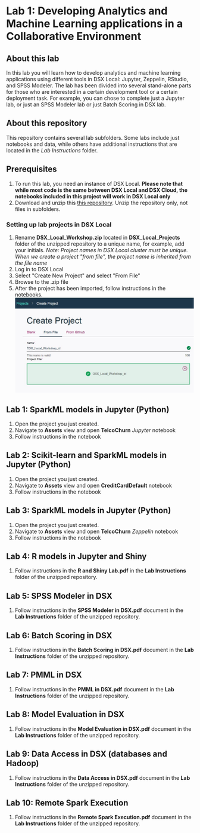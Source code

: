 # Lab 1: Developing Analytics and Machine Learning applications in a Collaborative Environment

## About this lab
In this lab you will learn how to develop analytics and machine learning applications using different tools in DSX Local: Jupyter, Zeppelin, RStudio, and SPSS Modeler. The lab has been divided into several stand-alone parts for those who are interested in a certain development tool or a certain deployment task. For example, you can chose to complete just a Jupyter lab, or just an SPSS Modeler lab or just Batch Scoring in DSX lab.  

## About this repository
This repository contains several lab subfolders. Some labs include just notebooks and data, while others have additional instructions that are located in the *Lab Instructions* folder. 

## Prerequisites
1. To run this lab, you need an instance of DSX Local. **Please note that while most code is the same between DSX Local and DSX Cloud, the notebooks included in this project will work in DSX Local only**
2. Download and unzip this [this repository](https://codeload.github.com/elenalowery/DSX_Local_Workshop/zip/master). Unzip the repository only, not files in subfolders. 

### Setting up lab projects in DSX Local
1. Rename **DSX_Local_Workshop.zip** located in **DSX_Local_Projects** folder of the unzipped repository to a unique name, for example, add your initials.    *Note: Project names in DSX Local cluster must be unique. When we create a project "from file", the project name is inherited from the file name* 
2. Log in to DSX Local
3. Select "Create New Project" and select "From File"
4. Browse to the .zip file
5. After the project has been imported, follow instructions in the notebooks.
![ProjectFromFile](/img/CreateProjectFromFile.JPG?raw=true)

## Lab 1: SparkML models in Jupyter (Python)
1. Open the project you just created. 
2. Navigate to **Assets** view and open **TelcoChurn** *Jupyter* notebook
3. Follow instructions in the notebook

## Lab 2: Scikit-learn and SparkML models in Jupyter (Python)
1. Open the project you just created. 
2. Navigate to **Assets** view and open **CreditCardDefault** notebook
3. Follow instructions in the notebook

## Lab 3: SparkML models in Jupyter (Python)
1. Open the project you just created. 
2. Navigate to **Assets** view and open **TelcoChurn** *Zeppelin* notebook
3. Follow instructions in the notebook

## Lab 4: R models in Jupyter and Shiny
1. Follow instructions in the **R and Shiny Lab.pdf** in the **Lab Instructions** folder of the unzipped repository. 

## Lab 5: SPSS Modeler in DSX
1. Follow instructions in the **SPSS Modeler in DSX.pdf** document in the **Lab Instructions** folder of the unzipped repository. 

## Lab 6: Batch Scoring in DSX
1. Follow instructions in the **Batch Scoring in DSX.pdf** document in the **Lab Instructions** folder of the unzipped repository. 

## Lab 7: PMML in DSX
1. Follow instructions in the **PMML in DSX.pdf** document in the **Lab Instructions** folder of the unzipped repository. 

## Lab 8: Model Evaluation in DSX
1. Follow instructions in the **Model Evaluation in DSX.pdf** document in the **Lab Instructions** folder of the unzipped repository. 

## Lab 9: Data Access in DSX (databases and Hadoop)
1. Follow instructions in the **Data Access in DSX.pdf** document in the **Lab Instructions** folder of the unzipped repository. 

## Lab 10: Remote Spark Execution
1. Follow instructions in the **Remote Spark Execution.pdf** document in the **Lab Instructions** folder of the unzipped repository. 
